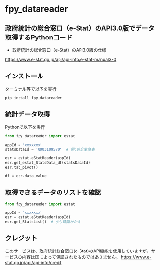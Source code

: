 # fpy_datareader

## 政府統計の総合窓口（e-Stat）のAPI3.0版でデータ取得するPythonコード

- 政府統計の総合窓口（e-Stat）のAPI3.0版の仕様

https://www.e-stat.go.jp/api/api-info/e-stat-manual3-0

## インストール
ターミナル等で以下を実行
```
pip install fpy_datareader
```

## 統計データ取得
Pythonで以下を実行
```Python
from fpy_datareader import estat

appId = 'xxxxxxx'
statsDataId = '0003109570'  # 例:完全生命表

esr = estat.eStatReader(appId)
esr.get_estat_StatsData_df(statsDataId)
esr.tab_pivot()

df = esr.data_value
```

## 取得できるデータのリストを確認

```Python
from fpy_datareader import estat

appId = 'xxxxxxx'
esr = estat.eStatReader(appId)
esr.get_StatsList()  # 少し時間かかる
```

## クレジット
このサービスは、政府統計総合窓口(e-Stat)のAPI機能を使用していますが、サービスの内容は国によって保証されたものではありません。
https://www.e-stat.go.jp/api/api-info/credit
